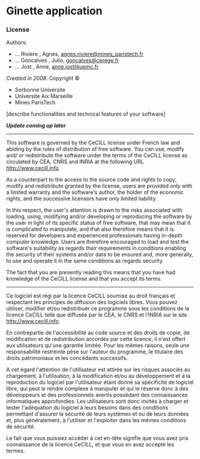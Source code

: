 # Ginette application

### License

Authors:
- ... Riviere , Agnes, agnes.riviere@mines_paristech.fr
- ... Goncalves , Julio, goncalves@cerege.fr 
- ... Jost , Anne, anne.jost@upmc.fr

_Created in 2008_. Copyright ©
- Sorbonne Universite
- Universite Aix Marseille
- Mines ParisTech



[describe functionalities and technical features of your software]

_**Update coming up later**_

-------------------------------------------------------------------------
This software is governed by the CeCILL license under French law and
abiding by the rules of distribution of free software.  You can  use, 
modify and/ or redistribute the software under the terms of the CeCILL
license as circulated by CEA, CNRS and INRIA at the following URL
http://www.cecill.info. 

As a counterpart to the access to the source code and  rights to copy,
modify and redistribute granted by the license, users are provided only
with a limited warranty  and the software's author,  the holder of the
economic rights,  and the successive licensors  have only  limited
liability. 

In this respect, the user's attention is drawn to the risks associated
with loading,  using,  modifying and/or developing or reproducing the
software by the user in light of its specific status of free software,
that may mean  that it is complicated to manipulate,  and  that  also
therefore means  that it is reserved for developers  and  experienced
professionals having in-depth computer knowledge. Users are therefore
encouraged to load and test the software's suitability as regards their
requirements in conditions enabling the security of their systems and/or 
data to be ensured and,  more generally, to use and operate it in the 
same conditions as regards security. 

The fact that you are presently reading this means that you have had
knowledge of the CeCILL license and that you accept its terms.

-------------------------------------------------------------------------
Ce logiciel est régi par la licence CeCILL soumise au droit français et
respectant les principes de diffusion des logiciels libres. Vous pouvez
utiliser, modifier et/ou redistribuer ce programme sous les conditions
de la licence CeCILL telle que diffusée par le CEA, le CNRS et l'INRIA 
sur le site http://www.cecill.info.

En contrepartie de l'accessibilité au code source et des droits de copie,
de modification et de redistribution accordés par cette licence, il n'est
offert aux utilisateurs qu'une garantie limitée.  Pour les mêmes raisons,
seule une responsabilité restreinte pèse sur l'auteur du programme,  le
titulaire des droits patrimoniaux et les concédants successifs.

A cet égard  l'attention de l'utilisateur est attirée sur les risques
associés au chargement,  à l'utilisation,  à la modification et/ou au
développement et à la reproduction du logiciel par l'utilisateur étant 
donné sa spécificité de logiciel libre, qui peut le rendre complexe à 
manipuler et qui le réserve donc à des développeurs et des professionnels
avertis possédant  des  connaissances  informatiques approfondies.  Les
utilisateurs sont donc invités à charger  et  tester  l'adéquation  du
logiciel à leurs besoins dans des conditions permettant d'assurer la
sécurité de leurs systèmes et ou de leurs données et, plus généralement, 
à l'utiliser et l'exploiter dans les mêmes conditions de sécurité. 

Le fait que vous puissiez accéder à cet en-tête signifie que vous avez 
pris connaissance de la licence CeCILL, et que vous en avez accepté les
termes.

